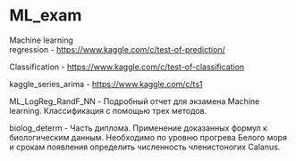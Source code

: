 # ML_exam
Machine learning  
regression - https://www.kaggle.com/c/test-of-prediction/

Classification - https://www.kaggle.com/c/test-of-classification

kaggle_series_arima - https://www.kaggle.com/c/ts1

ML_LogReg_RandF_NN - Подробный отчет для экзамена Machine learning. Классификация с помощью трех методов. 

biolog_determ - Часть диплома. Применение доказанных формул к биологическим данным. Необходимо по уровню прогрева Белого моря и срокам появления определить численность членистоногих Calanus. 

